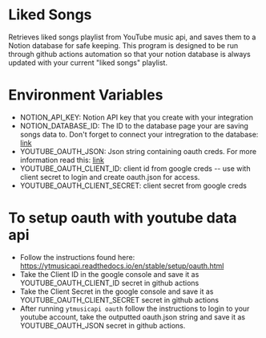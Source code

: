# Liked Songs

Retrieves liked songs playlist from YouTube music api, and saves them to a Notion database for safe keeping. This program is designed to be run through github actions automation so that your notion database is
always updated with your current "liked songs" playlist.

# Environment Variables

* NOTION_API_KEY: Notion API key that you create with your integration
* NOTION_DATABASE_ID: The ID to the database page your are saving songs data to. Don't forget to connect your intregration to the database: [link](https://developers.notion.com/docs/create-a-notion-integration#give-your-integration-page-permissions)
* YOUTUBE_OAUTH_JSON: Json string containing oauth creds. For more information read this: [link](https://ytmusicapi.readthedocs.io/en/stable/setup/oauth.html)
* YOUTUBE_OAUTH_CLIENT_ID: client id from google creds -- use with client secret to login and create oauth.json for access.
* YOUTUBE_OAUTH_CLIENT_SECRET: client secret from google creds


# To setup oauth with youtube data api

* Follow the instructions found here: https://ytmusicapi.readthedocs.io/en/stable/setup/oauth.html
* Take the Client ID in the google console and save it as YOUTUBE_OAUTH_CLIENT_ID secret in github actions
* Take the Client Secret in the google console and save it as YOUTUBE_OAUTH_CLIENT_SECRET secret in github actions
* After running `ytmusicapi oauth` follow the instructions to login to your youtube account, take the outputted oauth.json string and save it as YOUTUBE_OAUTH_JSON secret in github actions.
